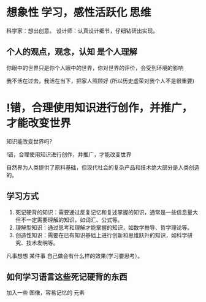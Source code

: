 # 想象性  学习，感性活跃化 思维

科学家：想出创意。
设计师：认真设计细节，仔细钻研出实现。

## 个人的观点，观念，认知 是个人理解

你眼中的世界只是你个人眼中的世界，你对世界的评价，会受到环境的影响

我不活在过去，我活在当下，把家人照顾好 (所以历史虚荣对我个人不是很重要)

# !错，合理使用知识进行创作，并推广，才能改变世界

知识能改变世界吗?

!错，合理使用知识进行创作，并推广，才能改变世界

自然界为人类提供了原料基础，但现代社会的复杂产品和技术绝大部分是人类创造的。



## 学习方式
1.  死记硬背的知识：需要通过反复记忆和复述掌握的知识，通常是一些信息量大但不一定需要理解的知识，如词汇、公式等。
2. 理解型知识：通过思考和理解才能掌握的知识，如数学推导、哲学理论等。
3. 创造性知识：需要在已有知识基础上进行创新和思维跃升的知识，如科学研究、技术发明等。


凡事想想 某件事 自己做会有什么样的效果(学习要思考）。

## 如何学习语言这些死记硬背的东西

加入一些 图像，容易记忆的 元素



